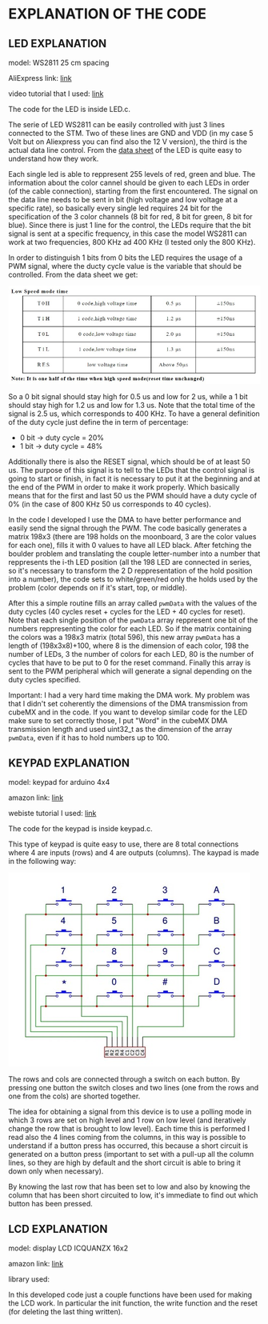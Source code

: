 # EXPLANATION OF THE CODE



## LED EXPLANATION

model: WS2811 25 cm spacing

AliExpress link: [link](https://it.aliexpress.com/wholesale?catId=0&initiative_id=SB_20210505001530&SearchText=ws2811+25cm)

video tutorial that I used: [link](https://www.youtube.com/watch?v=-3VKkTSAytM&list=PLKbve1xdC21o1C_YVfbdDPc5UOA68WjFB&index=3&t=0s)

The code for the LED is inside LED.c.

The serie of LED WS2811 can be easily controlled with just 3 lines connected to the STM. Two of these lines are GND and VDD (in my case 5 Volt but on Aliexpress you can find also the 12 V version), the third is the actual data line control. From the [data sheet](https://www.alldatasheet.com/datasheet-pdf/pdf/1132633/WORLDSEMI/WS2811.html) of the LED is quite easy to understand how they work. 

Each single led is able to reppresent 255 levels of red, green and blue. The information about the color cannel should be given to each LEDs in order (of the cable connection), starting from the first encountered. The signal on the data line needs to be sent in bit (high voltage and low voltage at a specific rate), so basically every single led requires 24 bit for the specification of the 3 color channels (8 bit for red, 8 bit for green, 8 bit for blue). Since there is just 1 line for the control, the LEDs require that the bit signal is sent at a specific frequency, in this case the model WS2811 can work at two frequencies, 800 KHz ad 400 KHz (I tested only the 800 KHz). 

In order to distinguish 1 bits from 0 bits the LED requires the usage of a PWM signal, where the ducty cycle value is the variable that should be controlled. From the data sheet we get: 

 ![name-of-you-image](https://github.com/AlessandroAvi/Moonboard_LED_DIY/blob/main/Img/PWM.jpg) 

So a 0 bit signal should stay high for 0.5 us and low for 2 us, while a 1 bit should stay high for 1.2 us​ and low for 1.3 us. Note that the total time of the signal is 2.5 us, which corresponds to 400 KHz. To have a general definition of the duty cycle just define the in term of percentage:

- 0 bit -> duty cycle = 20%
- 1 bit -> duty cycle = 48%

Additionally there is also the RESET signal, which should be of at least 50 us. The purpose of this signal is to tell to the LEDs that the control signal is going to start or finish, in fact it is necessary to put it at the beginning and at the end of the PWM in order to make it work properly. Which basically means that for the first and last 50 us the PWM should have a duty cycle of 0% (in the case of 800 KHz 50 us corresponds to 40 cycles).   

In the code I developed I use the DMA to have better performance and easily send the signal through the PWM. The code basically generates a matrix 198x3 (there are 198 holds on the moonboard, 3 are the color values for each one), fills it with 0 values to have all LED black. After fetching the boulder problem and translating the couple letter-number into a number that reppresents the i-th LED position (all the 198 LED are connected in series, so it's necessary to transform the 2 D reppresentation of the hold position into a number), the code sets to white/green/red only the holds used by the problem (color depends on if it's start, top, or middle). 

After this a simple routine fills an array called `pwmData` with the values of the duty cycles (40 cycles reset + cycles for the LED + 40 cycles for reset). Note that each single position of the `pwmData` array reppresent one bit of the numbers reppresenting the color for each LED. So if the matrix containing the colors was a 198x3 matrix (total 596), this new array `pwmData` has a length of (198x3x8)+100, where 8 is the dimension of each color, 198 the number of LEDs, 3 the number of colors for each LED, 80 is the number of cycles that have to be put to 0 for the reset command. Finally this array is sent to the PWM peripheral which will generate a signal depending on the duty cycles specified. 

Important: I had a very hard time making the DMA work. My problem was that I didn't set coherently the dimensions of the DMA transmission from cubeMX and in the code. If you want to develop similar code for the LED make sure to set correctly those, I put "Word" in the cubeMX DMA transmission length and used uint32_t as the dimension of the array `pwmData`, even if it has to hold numbers up to 100. 

## KEYPAD EXPLANATION

model: keypad for arduino 4x4

amazon link: [link](https://www.amazon.com/Matrix-Membrane-Switch-Keyboard-Arduino/dp/B07THCLGCZ/ref=sr_1_3?dchild=1&keywords=arduino+keypad&qid=1620202495&sr=8-3)

webiste tutorial I used: [link](https://deepbluembedded.com/stm32-keypad-interfacing-library/)

The code for the keypad is inside keypad.c.

This type of keypad is quite easy to use, there are 8 total connections where 4 are inputs (rows) and 4 are outputs (columns). 
The kaypad is made in the following way:

 ![name-of-you-image](https://github.com/AlessandroAvi/Moonboard_LED_DIY/blob/main/Img/Keypad_circuit.jpg)

The rows and cols are connected through a switch on each button. By pressing one button the switch closes and two lines (one from the rows and one from the cols) are shorted together. 

The idea for obtaining a signal from this device is to use a polling mode in which 3 rows are set on high level and 1 row on low level (and iteratively change the row that is brought to low level). Each time this is performed I read also the 4 lines coming from the columns, in this way is possible to understand if a button press has occurred, this because a short circuit is generated on a button press  (important to set with a pull-up all the column lines, so they are high by default and the short circuit is able to bring it down only when necessary). 

By knowing the last row that has been set to low and also by knowing the column that has been short circuited to low, it's immediate to find out which button has been pressed. 



## LCD EXPLANATION

model: display LCD ICQUANZX 16x2

amazon link: [link](https://www.amazon.com/ICQUANZX-Interface-Backlight-Ar-duino-MEGA2560/dp/B08XQMKXW1/ref=sr_1_2?dchild=1&keywords=display+LCD+ICQUANZX+16x2&qid=1620202398&sr=8-2)

library used: 

In this developed code just a couple functions have been used for making the LCD work. In particular the init function, the write function and the reset (for deleting the last thing written). 
